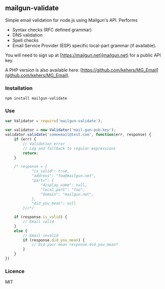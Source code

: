 ## mailgun-validate

Simple email validation for node.js using Mailgun's API. Performs

- Syntax checks (RFC defined grammar)
- DNS validation
- Spell checks
- Email Service Provider (ESP) specific local-part grammar (if available).

You will need to sign up at [https://mailgun.net](mailgun.net) for a public API key.

A PHP version is also available here: [https://github.com/kehers/MG_Email](github.com/kehers/MG_Email).

### Installation

```
npm install mailgun-validate
```

### Use

```javascript
var Validator = require('mailgun-validate');

var validator = new Validator('mail-gun-pub-key');
validator.validate('someemail@test.com', function(err, response) {
	if (err) {
		// Validation error
		// Log and fallback to regular expressions
		return;
	}

	/* response = {
	        "is_valid": true,
	        "address": "foo@mailgun.net",
	        "parts": {
	            "display_name": null,
	            "local_part": "foo",
	            "domain": "mailgun.net",
	        },
	        "did_you_mean": null
		}//*/

	if (response.is_valid) {
		// Email valid
	}
	else {
		// Email invalid
		if (response.did_you_mean) {
			// Did your mean response.did_you_mean?
		}
	}
})
```


### Licence

MIT